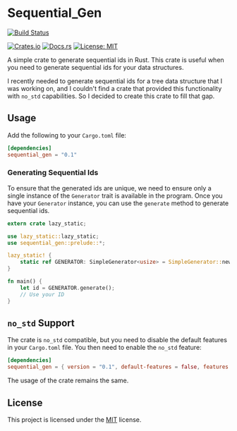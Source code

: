 # Sequential_Gen

[![Build Status](https://github.com/clementwanjau/sequential_gen/actions/workflows/build.yaml/badge.svg)](https://github.com/clementwanjau/sequential_gen/actions/workflows/build.yaml)

[![Crates.io](https://img.shields.io/crates/v/sequential_gen)](https://crates.io/crates/sequential_gen)
[![Docs.rs](https://docs.rs/sequential_gen/badge.svg)](https://docs.rs/sequential_gen)
[![License: MIT](https://img.shields.io/badge/License-MIT-yellow.svg)](https://opensource.org/licenses/MIT)

A simple crate to generate sequential ids in Rust. This crate is useful when you need to generate sequential ids for
your data structures.

I recently needed to generate sequential ids for a tree data structure that I was working on, and I couldn't find a
crate that provided this functionality with `no_std` capabilities. So I decided to create this crate to fill that gap.

## Usage

Add the following to your `Cargo.toml` file:

```toml
[dependencies]
sequential_gen = "0.1"
```

### Generating Sequential Ids

To ensure that the generated ids are unique, we need to ensure only a single instance of the `Generator` trait is
available
in the program. Once you have your `Generator` instance, you can use the `generate` method to generate sequential ids.

```rust
extern crate lazy_static;

use lazy_static::lazy_static;
use sequential_gen::prelude::*;

lazy_static! {
    static ref GENERATOR: SimpleGenerator<usize> = SimpleGenerator::new(1usize);
}

fn main() {
	let id = GENERATOR.generate();
	// Use your ID
}
 ```

## `no_std` Support

The crate is `no_std` compatible, but you need to disable the default features in your `Cargo.toml` file. You then need
to
enable the `no_std` feature:

```toml
[dependencies]
sequential_gen = { version = "0.1", default-features = false, features = ["no_std"] }
```

The usage of the crate remains the same.

## License

This project is licensed under the [MIT](LICENSE) license.
